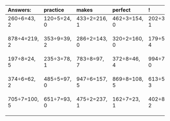 | Answers: | practice | makes | perfect | ! |
| :--- | :--- | :--- | :--- | :--- |
| 260÷6=43, 2 | 120÷5=24, 0 | 433÷2=216, 1 | 462÷3=154, 0 | 202÷3=67, 1 | 
|   |   |   |   |   | 
|   |   |   |   |   | 
|   |   |   |   |   | 
| 878÷4=219, 2 | 353÷9=39, 2 | 286÷2=143, 0 | 320÷2=160, 0 | 179÷5=35, 4 | 
|   |   |   |   |   | 
|   |   |   |   |   | 
|   |   |   |   |   | 
| 197÷8=24, 5 | 235÷3=78, 1 | 783÷8=97, 7 | 372÷8=46, 4 | 994÷7=142, 0 | 
|   |   |   |   |   | 
|   |   |   |   |   | 
|   |   |   |   |   | 
| 374÷6=62, 2 | 485÷5=97, 0 | 947÷6=157, 5 | 869÷8=108, 5 | 613÷5=122, 3 | 
|   |   |   |   |   | 
|   |   |   |   |   | 
|   |   |   |   |   | 
| 705÷7=100, 5 | 651÷7=93, 0 | 475÷2=237, 1 | 162÷7=23, 1 | 402÷8=50, 2 | 
|   |   |   |   |   | 
|   |   |   |   |   | 
|   |   |   |   |   | 
